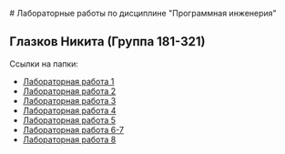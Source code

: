﻿﻿﻿﻿﻿# Лабораторные работы по дисциплине "Программная инженерия" ## Глазков Никита (Группа 181-321)Ссылки на папки:* [Лабораторная работа 1](https://github.com/Glazkoff/prog_engine-1/tree/master/%D0%9B%D0%A0%201)* [Лабораторная работа 2](https://github.com/Glazkoff/prog_engine-2)* [Лабораторная работа 3](https://github.com/Glazkoff/prog_engine-1/tree/master/%D0%9B%D0%A0%203)* [Лабораторная работа 4](https://github.com/Glazkoff/prog_engine-1/tree/master/%D0%9B%D0%A0%204)* [Лабораторная работа 5](https://github.com/Glazkoff/prog_engine-1/tree/master/%D0%9B%D0%A0%205)* [Лабораторная работа 6-7](https://github.com/Glazkoff/prog_engine-1/tree/master/%D0%9B%D0%A0%206-7%20(%D1%80%D0%B0%D0%B7%D1%80%D0%B0%D0%B1%D0%BE%D1%82%D0%BA%D0%B0%20%D0%B8%20%D0%B4%D0%BE%D0%BA%D1%83%D0%BC%D0%B5%D0%BD%D1%82%D0%B0%D1%86%D0%B8%D1%8F))* [Лабораторная работа 8](https://github.com/Glazkoff/prog_engine-1/tree/master/%D0%9B%D0%A0%208)